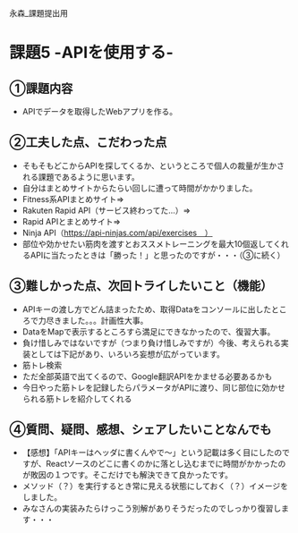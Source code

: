 永森_課題提出用

# 課題5 -APIを使用する-

## ①課題内容
- APIでデータを取得したWebアプリを作る。

## ②工夫した点、こだわった点
- そもそもどこからAPIを探してくるか、というところで個人の裁量が生かされる課題であるように思います。
- 自分はまとめサイトからたらい回しに遭って時間がかかりました。
 - Fitness系APIまとめサイト⇒
 - Rakuten Rapid API（サービス終わってた…）⇒
 - Rapid APIとまとめサイト⇒
 - Ninja API（https://api-ninjas.com/api/exercises　）
- 部位や効かせたい筋肉を渡すとおススメトレーニングを最大10個返してくれるAPIに当たったときは「勝った！」と思ったのですが・・・（③に続く）

## ③難しかった点、次回トライしたいこと（機能）
- APIキーの渡し方でどん詰まったため、取得Dataをコンソールに出したところで力尽きました。。。計画性大事。
- DataをMapで表示するところすら満足にできなかったので、復習大事。
- 負け惜しみではないですが（つまり負け惜しみですが）今後、考えられる実装としては下記があり、いろいろ妄想が広がっています。
 - 筋トレ検索
  - ただ全部英語で出てくるので、Google翻訳APIをかませる必要あるかも
 - 今日やった筋トレを記録したらパラメータがAPIに渡り、同じ部位に効かせられる筋トレを紹介してくれる

## ④質問、疑問、感想、シェアしたいことなんでも
- 【感想】「APIキーはヘッダに書くんやで～」という記載は多く目にしたのですが、Reactソースのどこに書くのかに落とし込むまでに時間がかかったのが敗因の１つです。そこだけでも解決できて良かったです。
- メソッド（？）を実行するとき常に見える状態にしておく（？）イメージをしました。
- みなさんの実装みたらけっこう別解がありそうだったのでしっかり復習します・・・
